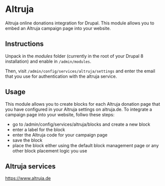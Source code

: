 Altruja
===========

Altruja online donations integration for Drupal.
This module allows you to embed an Altruja campaign page into your website.

Instructions
------------

Unpack in the *modules* folder (currently in the root of your Drupal 8
installation) and enable in `/admin/modules`.

Then, visit `/admin/config/services/altruja/settings` and enter the email that you use
for authentication with the altruja service.

Usage
----------------

This module allows you to create blocks for each Altruja donation page that you have configured in your Altruja settings on altruja.de.
To integrate a campaign page into your website, follwo these steps:
* go to /admin/config/services/altruja/blocks and create a new block
* enter a label for the block
* enter the Altruja code for your campaign page
* save the block
* place the block either using the default block management page or any other block placement logic you use


Altruja services
----------------

https://www.altruja.de
